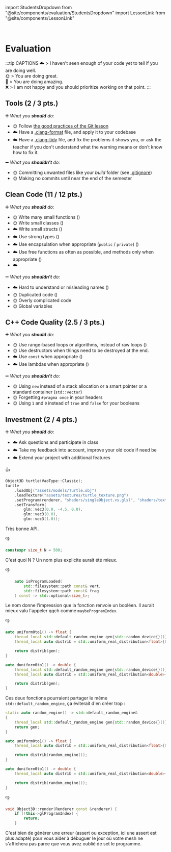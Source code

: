 import StudentsDropdown from "@site/components/evaluation/StudentsDropdown"
import LessonLink from "@site/components/LessonLink"

<StudentsDropdown/>

<br/>

# Evaluation

:::tip CAPTIONS
☁️ > I haven't seen enough of your code yet to tell if you are doing well.<br/>
🌞 > You are doing great.<br/>
🌈 > You are doing amazing.<br/>
❌ > I am not happy and you should prioritize working on that point.
:::

## Tools (2 / 3 pts.)

➕ *What you **should** do:*

- 🌞 Follow [the good practices of the Git lesson](/lessons/git#good-practices)
- ☁️ Have a [.clang-format](/lessons/formatting-tool/) file, and apply it to your codebase
- ☁️ Have a [.clang-tidy](/lessons/static-analysers/) file, and fix the problems it shows you, or ask the teacher if you don't understand what the warning means or don't know how to fix it.

➖ *What you **shouldn't** do:*

- 🌞 Committing unwanted files like your *build* folder (see [.gitignore](/lessons/git#gitignore))
- 🌞 Making no commits until near the end of the semester

## Clean Code (11 / 12 pts.)

➕ *What you **should** do:*

- 🌞 Write many small functions (<LessonLink slug="write-small-functions"/>)
- 🌞 Write small classes (<LessonLink slug="design-cohesive-classes"/>)
- ☁️ Write small structs (<LessonLink slug="use-structs-to-group-data"/>)
- ☁️ Use strong types (<LessonLink slug="strong-types"/>)
- ☁️ Use encapsulation when appropriate (`public` / `private`) (<LessonLink slug="design-cohesive-classes"/>)
- ☁️ Use free functions as often as possible, and methods only when appropriate (<LessonLink slug="prefer-free-functions"/>)
- ☁️ <LessonLink slug="minimize-dependencies"/>

➖ *What you **shouldn't** do:*

- ☁️ Hard to understand or misleading names (<LessonLink slug="naming"/>)
- 🌞 Duplicated code (<LessonLink slug="dry-dont-repeat-yourself"/>)
- 🌞 Overly complicated code
- 🌞 Global variables

## C++ Code Quality (2.5 / 3 pts.)

➕ *What you **should** do:*

- 🌞 Use range-based loops or algorithms, instead of raw loops (<LessonLink slug="stl-algorithms"/>)
- 🌞 Use destructors when things need to be destroyed at the end.
- ☁️ Use `const` when appropriate (<LessonLink slug="const"/>)
- ☁️ Use lambdas when appropriate (<LessonLink slug="lambda"/>)

➖ *What you **shouldn't** do:*

- 🌞 Using `new` instead of a stack allocation or a smart pointer or a standard container (`std::vector`)
- 🌞 Forgetting `#pragma once` in your headers
- 🌞 Using `1` and `0` instead of `true` and `false` for your booleans

## Investment (2 / 4 pts.)

➕ *What you **should** do:*

- ☁️ Ask questions and participate in class
- ☁️ Take my feedback into account, improve your old code if need be
- ☁️ Extend your project with additional features

:thumbsup:
```cpp
Object3D turtle(VaoType::Classic);
turtle
    .loadObj("assets/models/Turtle.obj")
    .loadTexture("assets/textures/turtle_texture.png")
    .setProgram(renderer, "shaders/singleObject.vs.glsl", "shaders/texture.fs.glsl")
    .setTransform(
        glm::vec3(0.0, -4.5, 0.0),
        glm::vec3(0.0),
        glm::vec3(1.0));
```
Très bonne API.

:thumbsdown:
```cpp
constexpr size_t N = 500;
```
C'est quoi N ? Un nom plus explicite aurait été mieux.

:thumbsdown:
```cpp
    auto isProgramLoaded(
        std::filesystem::path const& vert,
        std::filesystem::path const& frag
    ) const -> std::optional<size_t>;
```
Le nom donne l'impression que la fonction renvoie un booléen. Il aurait mieux valu l'appeler qqch comme `maybeProgramIndex`.

:thumbsdown:
```cpp
auto uniform0to1() -> float {
    thread_local std::default_random_engine gen{std::random_device{}()};
    thread_local auto distrib = std::uniform_real_distribution<float>{0.0, 1.0};

    return distrib(gen);
}

auto duniform0to1() -> double {
    thread_local std::default_random_engine gen{std::random_device{}()};
    thread_local auto distrib = std::uniform_real_distribution<double>{0.0, 1.0};

    return distrib(gen);
}
```
Ces deux fonctions pourraient partager le même `std::default_random_engine`, ça éviterait d'en créer trop :
```cpp
static auto random_engine() -> std::default_random_engine&
{
    thread_local std::default_random_engine gen{std::random_device{}()};
    return gen;
}

auto uniform0to1() -> float {
    thread_local auto distrib = std::uniform_real_distribution<float>{0.0, 1.0};

    return distrib(random_engine());
}

auto duniform0to1() -> double {
    thread_local auto distrib = std::uniform_real_distribution<double>{0.0, 1.0};

    return distrib(random_engine());
}
```

:thumbsdown:
```cpp
void Object3D::render(Renderer const &renderer) {
    if (!this->glProgramIndex) {
        return;
    }
```
C'est bien de générer une erreur (assert ou exception, ici une assert est plus adapté) pour vous aider à débuguer le jour où votre mesh ne s'affichera pas parce que vous avez oublié de set le programme.